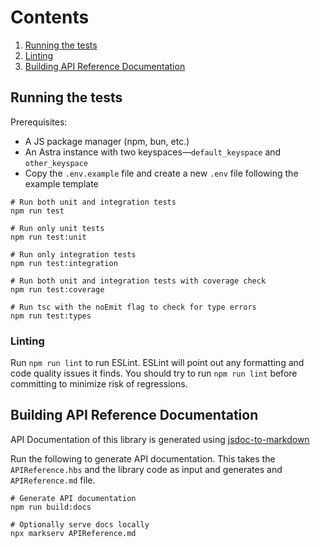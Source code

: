 # Contents
1. [Running the tests](#running-the-tests)
2. [Linting](#linting)
3. [Building API Reference Documentation](#building-api-reference-documentation)

## Running the tests
Prerequisites:
- A JS package manager (npm, bun, etc.)
- An Astra instance with two keyspaces—`default_keyspace` and `other_keyspace`
- Copy the `.env.example` file and create a new `.env` file following the example template

```shell
# Run both unit and integration tests
npm run test

# Run only unit tests
npm run test:unit

# Run only integration tests
npm run test:integration

# Run both unit and integration tests with coverage check
npm run test:coverage

# Run tsc with the noEmit flag to check for type errors
npm run test:types
```

### Linting
Run `npm run lint` to run ESLint.
ESLint will point out any formatting and code quality issues it finds.
You should try to run `npm run lint` before committing to minimize risk of regressions.

## Building API Reference Documentation
API Documentation of this library is generated using [jsdoc-to-markdown](https://github.com/jsdoc2md/jsdoc-to-markdown)

Run the following to generate API documentation. This takes the `APIReference.hbs` and the library code as input and generates and `APIReference.md` file.

```shell
# Generate API documentation
npm run build:docs

# Optionally serve docs locally
npx markserv APIReference.md
```
